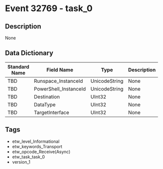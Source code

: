 # Event 32769 - task_0

## Description
None

## Data Dictionary
|Standard Name|Field Name|Type|Description|Sample Value|
|---|---|---|---|---|
|TBD|Runspace_InstanceId|UnicodeString|None|`None`|
|TBD|PowerShell_InstanceId|UnicodeString|None|`None`|
|TBD|Destination|UInt32|None|`None`|
|TBD|DataType|UInt32|None|`None`|
|TBD|TargetInterface|UInt32|None|`None`|

## Tags
* etw_level_Informational
* etw_keywords_Transport
* etw_opcode_Receive(Async)
* etw_task_task_0
* version_1